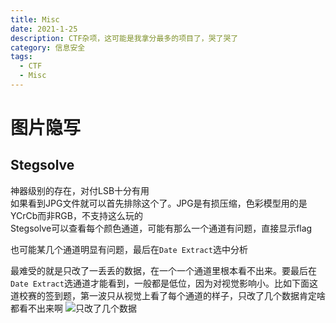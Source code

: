 ```yaml
---
title: Misc
date: 2021-1-25
description: CTF杂项，这可能是我拿分最多的项目了，哭了哭了
category: 信息安全
tags:
  - CTF
  - Misc
---
```

# 图片隐写
## Stegsolve
神器级别的存在，对付LSB十分有用  
如果看到JPG文件就可以首先排除这个了。JPG是有损压缩，色彩模型用的是YCrCb而非RGB，不支持这么玩的  
Stegsolve可以查看每个颜色通道，可能有那么一个通道有问题，直接显示flag  
  
也可能某几个通道明显有问题，最后在`Date Extract`选中分析  
  
  
最难受的就是只改了一丢丢的数据，在一个一个通道里根本看不出来。要最后在`Date Extract`选通道才能看到，一般都是低位，因为对视觉影响小。比如下面这道校赛的签到题，第一波只从视觉上看了每个通道的样子，只改了几个数据肯定啥都看不出来啊
![只改了几个数据](https://raw.githubusercontent.com/Cookies22/cookies22.github.io/master/assets/images/Misc/%E5%9B%BE%E7%89%87%E9%9A%90%E5%86%992.png)